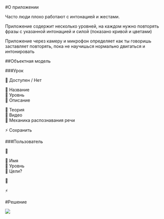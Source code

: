 #О приложении

Часто люди плохо работают с интонацией и жестами.

Приложение содержит несколько уровней, на каждом нужно повторять фразы с указанной интонацией и силой (показано кривой и цветами) 

Приложение через камеру и микрофон определяет как ты говоришь заставляет повторять, пока не научишься нормально двигаться и интонировать

##Объектная модель

###Урок

🚥 Доступен /  Нет<br>

🔸 Название<br>
🔸 Уровнь<br>
🔸 Описание<br>

🔶 Теория<br>
🔶 Видео<br>
🔶 Механика распознавания речи<br>

⚡️ Сохранить<br>


###Пользователь

🚥 <br>

🔸 Имя<br>
🔸 Уровнь<br>
🔸 Цели?<br>

🔶  <br>

⚡️   <br>

#Решение

![](../.png)
